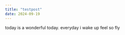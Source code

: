 ```yaml
---
title: "testpost"
date: 2024-09-19
---
```

today is a wonderful today. everyday i wake up feel so fly

